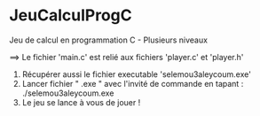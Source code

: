 # JeuCalculProgC
Jeu de calcul en programmation C - Plusieurs niveaux

==> Le fichier 'main.c' est relié aux fichiers 'player.c' et 'player.h'

1.  Récupérer aussi le fichier executable 'selemou3aleycoum.exe'
2.  Lancer fichier " .exe " avec l'invité de commande en tapant : ./selemou3aleycoum.exe
3.  Le jeu se lance à vous de jouer !
